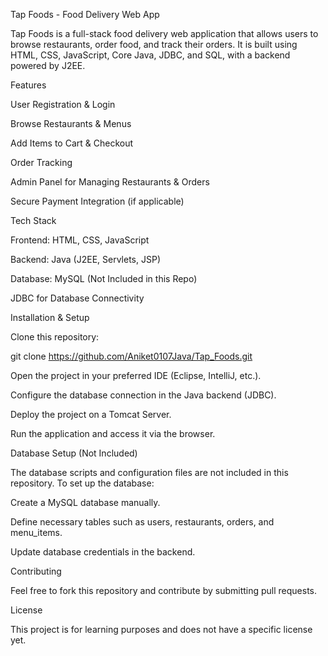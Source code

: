 Tap Foods - Food Delivery Web App

Tap Foods is a full-stack food delivery web application that allows users to browse restaurants, order food, and track their orders. It is built using HTML, CSS, JavaScript, Core Java, JDBC, and SQL, with a backend powered by J2EE.

Features

User Registration & Login

Browse Restaurants & Menus

Add Items to Cart & Checkout

Order Tracking

Admin Panel for Managing Restaurants & Orders

Secure Payment Integration (if applicable)

Tech Stack

Frontend: HTML, CSS, JavaScript

Backend: Java (J2EE, Servlets, JSP)

Database: MySQL (Not Included in this Repo)

JDBC for Database Connectivity

Installation & Setup

Clone this repository:

git clone https://github.com/Aniket0107Java/Tap_Foods.git

Open the project in your preferred IDE (Eclipse, IntelliJ, etc.).

Configure the database connection in the Java backend (JDBC).

Deploy the project on a Tomcat Server.

Run the application and access it via the browser.

Database Setup (Not Included)

The database scripts and configuration files are not included in this repository. To set up the database:

Create a MySQL database manually.

Define necessary tables such as users, restaurants, orders, and menu_items.

Update database credentials in the backend.

Contributing

Feel free to fork this repository and contribute by submitting pull requests.

License

This project is for learning purposes and does not have a specific license yet.

